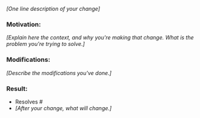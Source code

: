 _[One line description of your change]_

### Motivation:

_[Explain here the context, and why you're making that change. What is the problem you're trying to solve.]_

### Modifications:

_[Describe the modifications you've done.]_

### Result:

- Resolves #
- _[After your change, what will change.]_

